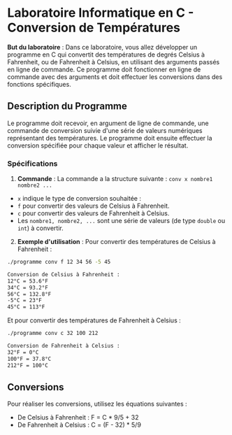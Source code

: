 # Laboratoire Informatique en C - Conversion de Températures

**But du laboratoire** : Dans ce laboratoire, vous allez développer un programme en C qui convertit des températures de degrés Celsius à Fahrenheit, 
ou de Fahrenheit à Celsius, en utilisant des arguments passés en ligne de commande. 
Ce programme doit fonctionner en ligne de commande avec des arguments et doit effectuer les conversions dans des fonctions spécifiques.

## Description du Programme

Le programme doit recevoir, en argument de ligne de commande, une commande de conversion suivie d'une série de valeurs numériques représentant des températures. 
Le programme doit ensuite effectuer la conversion spécifiée pour chaque valeur et afficher le résultat.

### Spécifications

1. **Commande** : La commande a la structure suivante : `conv x nombre1 nombre2 ...`
  - `x` indique le type de conversion souhaitée :
  - `f` pour convertir des valeurs de Celsius à Fahrenheit.
  - `c` pour convertir des valeurs de Fahrenheit à Celsius.
- Les `nombre1, nombre2, ...` sont une série de valeurs (de type `double` ou `int`) à convertir.

2. **Exemple d'utilisation** : Pour convertir des températures de Celsius à Fahrenheit :

```bash
./programme conv f 12 34 56 -5 45

Conversion de Celsius à Fahrenheit :
12°C = 53.6°F
34°C = 93.2°F
56°C = 132.8°F
-5°C = 23°F
45°C = 113°F
```

Et pour convertir des températures de Fahrenheit à Celsius :
```bash
./programme conv c 32 100 212

Conversion de Fahrenheit à Celsius :
32°F = 0°C
100°F = 37.8°C
212°F = 100°C
```

## Conversions

Pour réaliser les conversions, utilisez les équations suivantes :

- De Celsius à Fahrenheit : F = C * 9/5 + 32
- De Fahrenheit à Celsius : C = (F - 32) * 5/9
